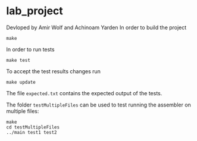 # lab_project 
Devloped by Amir Wolf and Achinoam Yarden
In order to build the project

```
make
```

In order to run tests
```
make test
```

To accept the test results changes run

```
make update
```

The file `expected.txt` contains the expected output of the tests.

The folder `testMultipleFiles` can be used to test running the assembler on multiple files:

```
make
cd testMultipleFiles
../main test1 test2
```


